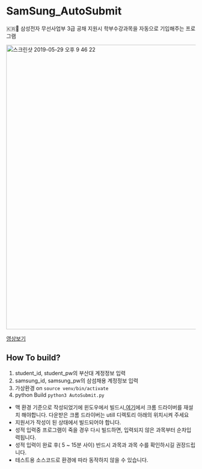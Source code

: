 # SamSung_AutoSubmit
🇰🇷💼 삼성전자 무선사업부 3급 공채 지원시 학부수강과목을 자동으로 기입해주는 프로그램

<img width="757" alt="스크린샷 2019-05-29 오후 9 46 22" src="https://user-images.githubusercontent.com/48513360/58558270-5323ca00-825b-11e9-871d-927ce5cd53c5.png">

[영상보기](https://www.youtube.com/watch?v=bPMYSqB1dVQ&t=3s)

## How To build?
1. student_id, student_pw의 부산대 계정정보 입력
2. samsung_id, samsung_pw의 삼섬채용 계정정보 입력
3. 가상환경 on `source venv/bin/activate`
4. python Build `python3 AutoSubmit.py`

* 맥 환경 기준으로 작성되었기에 윈도우에서 빌드시,[여기](https://chromedriver.storage.googleapis.com/index.html?path=76.0.3809.126/)에서 크롬 드라이버를 재설치 해야합니다. 다운받은 크롬 드라이버는 utill 디렉토리 아래의 위치시켜 주세요
* 지원서가 작성이 된 상태에서 빌드되어야 합니다.
* 성적 입력중 프로그램이 죽을 경우 다시 빌드하면, 입력되지 않은 과목부터 순차입력됩니다.
* 성적 입력이 완료 후( 5 ~ 15분 사이) 반드시 과목과 과목 수를 확인하시길 권장드립니다.
* 테스트용 소스코드로 환경에 따라 동작하지 않을 수 있습니다.

